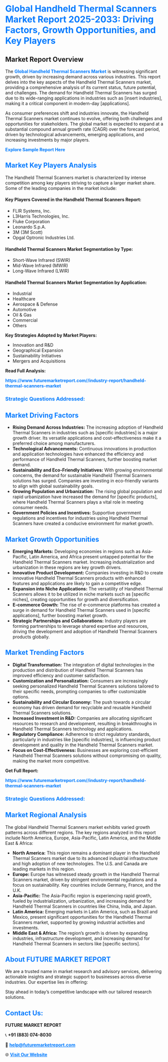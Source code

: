 <h1 style="color: #007BFF;">Global Handheld Thermal Scanners Market Report 2025-2033: Driving Factors, Growth Opportunities, and Key Players</h1>

<section id="overview">
<h2>Market Report Overview</h2>
<p>The <a href="https://www.futuremarketreport.com//industry-report/handheld-thermal-scanners-market" style="color: #007BFF; text-decoration: none;"><strong>Global Handheld Thermal Scanners Market</strong></a> is witnessing significant growth, driven by increasing demand across various industries. This report delves into the key aspects of the Handheld Thermal Scanners market, providing a comprehensive analysis of its current status, future potential, and challenges. The demand for Handheld Thermal Scanners has surged due to its wide-ranging applications in industries such as [insert industries], making it a critical component in modern-day [applications].</p>
<p>As consumer preferences shift and industries innovate, the Handheld Thermal Scanners market continues to evolve, offering both challenges and opportunities for stakeholders. The global market is expected to expand at a substantial compound annual growth rate (CAGR) over the forecast period, driven by technological advancements, emerging applications, and increasing investments by major players.</p>
</section>

<section id="overview">
<p><a href="https://www.futuremarketreport.com//request-sample/reportId=76852" style="color: #007BFF; text-decoration: none;"><strong>Explore Sample Report Here</strong></a></p>
</section>

<section id="key-players">
<h2 style="color: #007BFF;">Market Key Players Analysis</h2>
<p>The Handheld Thermal Scanners market is characterized by intense competition among key players striving to capture a larger market share. Some of the leading companies in the market include:</p>
<h4>Key Players Covered in the Handheld Thermal Scanners Report:</h4>
<ul><li>FLIR Systems, Inc.</li><li>L3Harris Technologies, Inc.</li><li>Fluke Corporation</li><li>Leonardo S.p.A.</li><li>3M (3M Scott)</li><li>Opgal Optronic Industries Ltd.</li></ul>
<h4>Handheld Thermal Scanners Market Segmentation by Type:</h4>
<ul><li>Short-Wave Infrared (SWIR)</li><li>Mid-Wave Infrared (MWIR)</li><li>Long-Wave Infrared (LWIR)</li></ul>

<h4>Handheld Thermal Scanners Market Segmentation by Application:</h4>
<ul><li>Industrial</li><li>Healthcare</li><li>Aerospace &amp; Defense</li><li>Automotive</li><li>Oil &amp; Gas</li><li>Commercial</li><li>Others</li></ul>
<p><strong>Key Strategies Adopted by Market Players:</strong></p>
<ul>
<li>Innovation and R&D</li>
<li>Geographical Expansion</li>
<li>Sustainability Initiatives</li>
<li>Mergers and Acquisitions</li>
</ul>
</section>

<section>
<p><strong>Read Full Analysis: </strong></p><a href="https://www.futuremarketreport.com//industry-report/handheld-thermal-scanners-market" style="color: #007BFF; text-decoration: none;"><strong>https://www.futuremarketreport.com//industry-report/handheld-thermal-scanners-market</strong></a>
<h3 style="color: #007BFF;">Strategic Questions Addressed:</h3>
</section>

<section id="driving-factors">
<h2 style="color: #007BFF;">Market Driving Factors</h2>
<ul>
<li><strong>Rising Demand Across Industries:</strong> The increasing adoption of Handheld Thermal Scanners in industries such as [specific industries] is a major growth driver. Its versatile applications and cost-effectiveness make it a preferred choice among manufacturers.</li>
<li><strong>Technological Advancements:</strong> Continuous innovations in production and application technologies have enhanced the efficiency and performance of Handheld Thermal Scanners, further boosting market demand.</li>
<li><strong>Sustainability and Eco-Friendly Initiatives:</strong> With growing environmental concerns, the demand for sustainable Handheld Thermal Scanners solutions has surged. Companies are investing in eco-friendly variants to align with global sustainability goals.</li>
<li><strong>Growing Population and Urbanization:</strong> The rising global population and rapid urbanization have increased the demand for [specific products], where Handheld Thermal Scanners plays a vital role in meeting consumer needs.</li>
<li><strong>Government Policies and Incentives:</strong> Supportive government regulations and incentives for industries using Handheld Thermal Scanners have created a conducive environment for market growth.</li>
</ul>
</section>

<section id="growth-opportunities">
<h2 style="color: #007BFF;">Market Growth Opportunities</h2>
<ul>
<li><strong>Emerging Markets:</strong> Developing economies in regions such as Asia-Pacific, Latin America, and Africa present untapped potential for the Handheld Thermal Scanners market. Increasing industrialization and urbanization in these regions are key growth drivers.</li>
<li><strong>Innovative Product Development:</strong> Companies investing in R&D to create innovative Handheld Thermal Scanners products with enhanced features and applications are likely to gain a competitive edge.</li>
<li><strong>Expansion into Niche Applications:</strong> The versatility of Handheld Thermal Scanners allows it to be utilized in niche markets such as [specific niches], creating opportunities for growth and diversification.</li>
<li><strong>E-commerce Growth:</strong> The rise of e-commerce platforms has created a surge in demand for Handheld Thermal Scanners used in [specific applications], further boosting market growth.</li>
<li><strong>Strategic Partnerships and Collaborations:</strong> Industry players are forming partnerships to leverage shared expertise and resources, driving the development and adoption of Handheld Thermal Scanners products globally.</li>
</ul>
</section>

<section id="trending-factors">
<h2 style="color: #007BFF;">Market Trending Factors</h2>
<ul>
<li><strong>Digital Transformation:</strong> The integration of digital technologies in the production and distribution of Handheld Thermal Scanners has improved efficiency and customer satisfaction.</li>
<li><strong>Customization and Personalization:</strong> Consumers are increasingly seeking personalized Handheld Thermal Scanners solutions tailored to their specific needs, prompting companies to offer customizable options.</li>
<li><strong>Sustainability and Circular Economy:</strong> The push towards a circular economy has driven demand for recyclable and reusable Handheld Thermal Scanners solutions.</li>
<li><strong>Increased Investment in R&D:</strong> Companies are allocating significant resources to research and development, resulting in breakthroughs in Handheld Thermal Scanners technology and applications.</li>
<li><strong>Regulatory Compliance:</strong> Adherence to strict regulatory standards, particularly in industries like [specific industries], is influencing product development and quality in the Handheld Thermal Scanners market.</li>
<li><strong>Focus on Cost-Effectiveness:</strong> Businesses are exploring cost-efficient Handheld Thermal Scanners solutions without compromising on quality, making the market more competitive.</li>
</ul>
</section>

<section>
<p><strong>Get Full Report: </strong></p><a href="https://www.futuremarketreport.com//industry-report/handheld-thermal-scanners-market" style="color: #007BFF; text-decoration: none;"><strong>https://www.futuremarketreport.com//industry-report/handheld-thermal-scanners-market</strong></a>
<h3 style="color: #007BFF;">Strategic Questions Addressed:</h3>
</section>


<section id="regional-analysis">
<h2 style="color: #007BFF;">Market Regional Analysis</h2>
<p>The global Handheld Thermal Scanners market exhibits varied growth patterns across different regions. The key regions analyzed in this report include North America, Europe, Asia-Pacific, Latin America, and the Middle East & Africa:</p>
<ul>
<li><strong>North America:</strong> This region remains a dominant player in the Handheld Thermal Scanners market due to its advanced industrial infrastructure and high adoption of new technologies. The U.S. and Canada are leading markets in this region.</li>
<li><strong>Europe:</strong> Europe has witnessed steady growth in the Handheld Thermal Scanners market, driven by stringent environmental regulations and a focus on sustainability. Key countries include Germany, France, and the U.K.</li>
<li><strong>Asia-Pacific:</strong> The Asia-Pacific region is experiencing rapid growth, fueled by industrialization, urbanization, and increasing demand for Handheld Thermal Scanners in countries like China, India, and Japan.</li>
<li><strong>Latin America:</strong> Emerging markets in Latin America, such as Brazil and Mexico, present significant opportunities for the Handheld Thermal Scanners market, supported by growing industrial activities and investments.</li>
<li><strong>Middle East & Africa:</strong> The region’s growth is driven by expanding industries, infrastructure development, and increasing demand for Handheld Thermal Scanners in sectors like [specific sectors].</li>
</ul>
</section>

<footer>
<h2 style="color: #007BFF;">About FUTURE MARKET REPORT</h2>
<p>We are a trusted name in market research and advisory services, delivering actionable insights and strategic support to businesses across diverse industries. Our expertise lies in offering:</p>

<p>Stay ahead in today’s competitive landscape with our tailored research solutions.</p>

<h2 style="color: #007BFF;">Contact Us:</h2>
<p><strong>FUTURE MARKET REPORT</strong></p>
<p>📞 <strong>+91 (883) 074-8030</strong></p>
<p>📧 <strong><a href="mailto:help@futuremarketreport.com" style="color: #007BFF;">help@futuremarketreport.com</a></strong></p>
<p>🌐 <strong><a href="https://www.futuremarketreport.com/" style="color: #007BFF;">Visit Our Website</a></strong></p>
</footer>